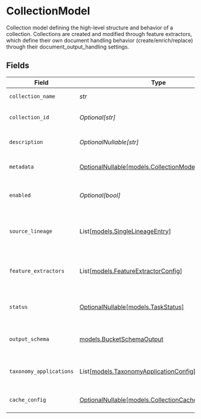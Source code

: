 # CollectionModel

Collection model defining the high-level structure and behavior of a collection.
Collections are created and modified through feature extractors, which define
their own document handling behavior (create/enrich/replace) through their
document_output_handling settings.


## Fields

| Field                                                                                            | Type                                                                                             | Required                                                                                         | Description                                                                                      |
| ------------------------------------------------------------------------------------------------ | ------------------------------------------------------------------------------------------------ | ------------------------------------------------------------------------------------------------ | ------------------------------------------------------------------------------------------------ |
| `collection_name`                                                                                | *str*                                                                                            | :heavy_check_mark:                                                                               | Name for the collection                                                                          |
| `collection_id`                                                                                  | *Optional[str]*                                                                                  | :heavy_minus_sign:                                                                               | Unique identifier for the collection                                                             |
| `description`                                                                                    | *OptionalNullable[str]*                                                                          | :heavy_minus_sign:                                                                               | Description for the collection                                                                   |
| `metadata`                                                                                       | [OptionalNullable[models.CollectionModelMetadata]](../models/collectionmodelmetadata.md)         | :heavy_minus_sign:                                                                               | Optional metadata for the collection                                                             |
| `enabled`                                                                                        | *Optional[bool]*                                                                                 | :heavy_minus_sign:                                                                               | Enable or disable processing of this collection                                                  |
| `source_lineage`                                                                                 | List[[models.SingleLineageEntry](../models/singlelineageentry.md)]                               | :heavy_minus_sign:                                                                               | Ordered list of lineage entries, from source to this collection                                  |
| `feature_extractors`                                                                             | List[[models.FeatureExtractorConfig](../models/featureextractorconfig.md)]                       | :heavy_check_mark:                                                                               | List of feature extractor configurations used to create the collection                           |
| `status`                                                                                         | [OptionalNullable[models.TaskStatus]](../models/taskstatus.md)                                   | :heavy_minus_sign:                                                                               | Status of the feature extractors in this collection                                              |
| `output_schema`                                                                                  | [models.BucketSchemaOutput](../models/bucketschemaoutput.md)                                     | :heavy_check_mark:                                                                               | Schema definition for bucket objects                                                             |
| `taxonomy_applications`                                                                          | List[[models.TaxonomyApplicationConfig](../models/taxonomyapplicationconfig.md)]                 | :heavy_minus_sign:                                                                               | List of taxonomy application configurations                                                      |
| `cache_config`                                                                                   | [OptionalNullable[models.CollectionCacheConfigOutput]](../models/collectioncacheconfigoutput.md) | :heavy_minus_sign:                                                                               | Configuration for collection-level caching                                                       |